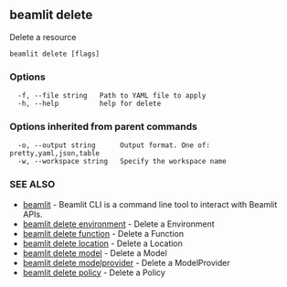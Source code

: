 ## beamlit delete

Delete a resource

```
beamlit delete [flags]
```

### Options

```
  -f, --file string   Path to YAML file to apply
  -h, --help          help for delete
```

### Options inherited from parent commands

```
  -o, --output string      Output format. One of: pretty,yaml,json,table
  -w, --workspace string   Specify the workspace name
```

### SEE ALSO

* [beamlit](beamlit.md)	 - Beamlit CLI is a command line tool to interact with Beamlit APIs.
* [beamlit delete environment](beamlit_delete_environment.md)	 - Delete a Environment
* [beamlit delete function](beamlit_delete_function.md)	 - Delete a Function
* [beamlit delete location](beamlit_delete_location.md)	 - Delete a Location
* [beamlit delete model](beamlit_delete_model.md)	 - Delete a Model
* [beamlit delete modelprovider](beamlit_delete_modelprovider.md)	 - Delete a ModelProvider
* [beamlit delete policy](beamlit_delete_policy.md)	 - Delete a Policy

